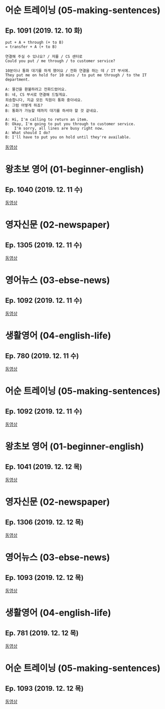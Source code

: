 # 어순 트레이닝 (05-making-sentences)
## Ep. 1091 (2019. 12. 10 화)

    put + A + through (+ to B)
    = transfer + A (+ to B)

    연결해 주실 수 있나요? / 저를 / CS 센터로
    Could you put / me through / to customer service? 

    10분이나 통화 대기를 하게 했어요 / 전화 연결을 하는 데 / IT 부서에. 
    They put me on hold for 10 mins / to put me through / to the IT department. 

    A: 물건을 환불하려고 전화드렸어요. 
    B: 네, CS 부서로 연결해 드릴게요. 
    죄송합니다, 지금 모든 직원이 통화 중이네요. 
    A: 그럼 어떻게 하죠?
    B: 통화가 가능할 때까지 대기를 하셔야 할 것 같네요.  

    A: Hi, I'm calling to return an item. 
    B: Okay, I'm going to put you through to customer service. 
        I'm sorry, all lines are busy right now. 
    A: What should I do? 
    B: I'll have to put you on hold until they're available. 

[동영상](http://home.ebse.co.kr/10mins_mason/replay/3/list?courseId=ER2015G0MAY01ZZ&stepId=ET2015G0MAY0101)

# 왕초보 영어 (01-beginner-english)
## Ep. 1040 (2019. 12. 11 수)

[동영상](http://home.ebse.co.kr/beginnerenglish/replay/3/list?courseId=ER2016G0BEG01ZZ&stepId=ET2016G0BEG0101)

# 영자신문 (02-newspaper)
## Ep. 1305 (2019. 12. 11 수)

[동영상](http://home.ebse.co.kr/engnewspaper/replay/3/list?courseId=ER2012M0ENR01ZZ&stepId=ET2012M0ENR0101)

# 영어뉴스 (03-ebse-news)
## Ep. 1092 (2019. 12. 11 수)

[동영상](http://home.ebse.co.kr/ebsenews/replay/3/list?courseId=ER2016G0NEW01ZZ&stepId=ET2016G0NEW0101)

# 생활영어 (04-english-life)
## Ep. 780 (2019. 12. 11 수)

[동영상](http://home.ebse.co.kr/englishlife/replay/3/list?courseId=ER2017H0ENG01ZZ&stepId=ET2017H0ENG0101)

# 어순 트레이닝 (05-making-sentences)
## Ep. 1092 (2019. 12. 11 수)

[동영상](http://home.ebse.co.kr/10mins_mason/replay/3/list?courseId=ER2015G0MAY01ZZ&stepId=ET2015G0MAY0101)

# 왕초보 영어 (01-beginner-english)
## Ep. 1041 (2019. 12. 12 목)

[동영상](http://home.ebse.co.kr/beginnerenglish/replay/3/list?courseId=ER2016G0BEG01ZZ&stepId=ET2016G0BEG0101)

# 영자신문 (02-newspaper)
## Ep. 1306 (2019. 12. 12 목)

[동영상](http://home.ebse.co.kr/engnewspaper/replay/3/list?courseId=ER2012M0ENR01ZZ&stepId=ET2012M0ENR0101)

# 영어뉴스 (03-ebse-news)
## Ep. 1093 (2019. 12. 12 목)

[동영상](http://home.ebse.co.kr/ebsenews/replay/3/list?courseId=ER2016G0NEW01ZZ&stepId=ET2016G0NEW0101)

# 생활영어 (04-english-life)
## Ep. 781 (2019. 12. 12 목)

[동영상](http://home.ebse.co.kr/englishlife/replay/3/list?courseId=ER2017H0ENG01ZZ&stepId=ET2017H0ENG0101)

# 어순 트레이닝 (05-making-sentences)
## Ep. 1093 (2019. 12. 12 목)

[동영상](http://home.ebse.co.kr/10mins_mason/replay/3/list?courseId=ER2015G0MAY01ZZ&stepId=ET2015G0MAY0101)
